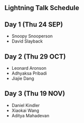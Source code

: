 ## Lightning Talk Schedule

## Day 1 (Thu 24 SEP)

* Snoopy Snooperson
* David Slayback

## Day 2 (Thu 29 OCT)

* Leonard Aronson
* Adhyaksa Pribadi
* Jiajie Dang

## Day 3 (Thu 19 NOV)

* Daniel Kindler
* Xiaokai Wang
* Aditya Mahadevan
